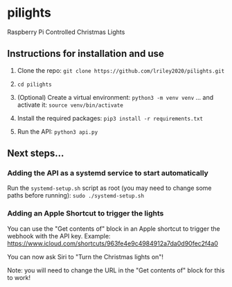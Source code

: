 # pilights
Raspberry Pi Controlled Christmas Lights


## Instructions for installation and use

1. Clone the repo: `git clone https://github.com/lriley2020/pilights.git`

2. `cd pilights`

3. (Optional) Create a virtual environment: `python3 -m venv venv` ... and activate it: `source venv/bin/activate`

4. Install the required packages: `pip3 install -r requirements.txt`

5. Run the API: `python3 api.py`


## Next steps...
### Adding the API as a systemd service to start automatically
Run the `systemd-setup.sh` script as root (you may need to change some paths before running): `sudo ./systemd-setup.sh`

### Adding an Apple Shortcut to trigger the lights
You can use the "Get contents of" block in an Apple shortcut to trigger the webhook with the API key.
Example:
https://www.icloud.com/shortcuts/963fe4e9c4984912a7da0d90fec2f4a0

You can now ask Siri to "Turn the Christmas lights on"!

Note: you will need to change the URL in the "Get contents of" block for this to work!
